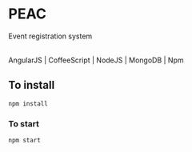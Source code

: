 # PEAC

Event registration system <br/><br/>

AngularJS | CoffeeScript | NodeJS | MongoDB | Npm

## To install
`npm install`

### To start
`npm start`
